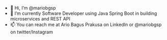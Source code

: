 - 👋 Hi, I’m @mariobgsp
- 🌱 I’m currently Software Developer using Java Spring Boot in building microservices and REST API
- 📫 You can reach me at Ario Bagus Prakusa on LinkedIn or @mariobgsp on twitter/Instagram 

<!---
mariobgsp/mariobgsp is a ✨ special ✨ repository because its `README.md` (this file) appears on your GitHub profile.
You can click the Preview link to take a look at your changes.
--->
